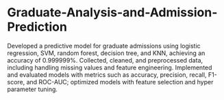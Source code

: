 # Graduate-Analysis-and-Admission-Prediction
Developed a predictive model for graduate admissions using logistic regression, SVM, random forest, decision tree, and KNN, achieving an accuracy of 0.999999%. Collected, cleaned, and preprocessed data, including handling missing values and feature engineering. Implemented and evaluated models with metrics such as accuracy, precision, recall, F1-score, and ROC-AUC; optimized models with feature selection and hyper parameter tuning.
